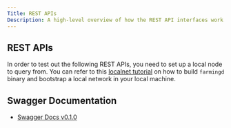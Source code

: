 ```yaml
---
Title: REST APIs
Description: A high-level overview of how the REST API interfaces work for the farming module.
---
```

## REST APIs

In order to test out the following REST APIs, you need to set up a local node to query from. You can refer to this [localnet tutorial](./Tutorials/localnet) on how to build `farmingd` binary and bootstrap a local network in your local machine.


## Swagger Documentation

- [Swagger Docs v0.1.0](https://app.swaggerhub.com/apis-docs/gravity-devs/farming/0.1.0)
